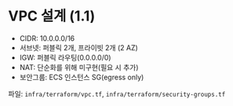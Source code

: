 # VPC 설계 (1.1)

- CIDR: 10.0.0.0/16
- 서브넷: 퍼블릭 2개, 프라이빗 2개 (2 AZ)
- IGW: 퍼블릭 라우팅(0.0.0.0/0)
- NAT: 단순화를 위해 미구현(필요 시 추가)
- 보안그룹: ECS 인스턴스 SG(egress only)

파일: `infra/terraform/vpc.tf`, `infra/terraform/security-groups.tf`
